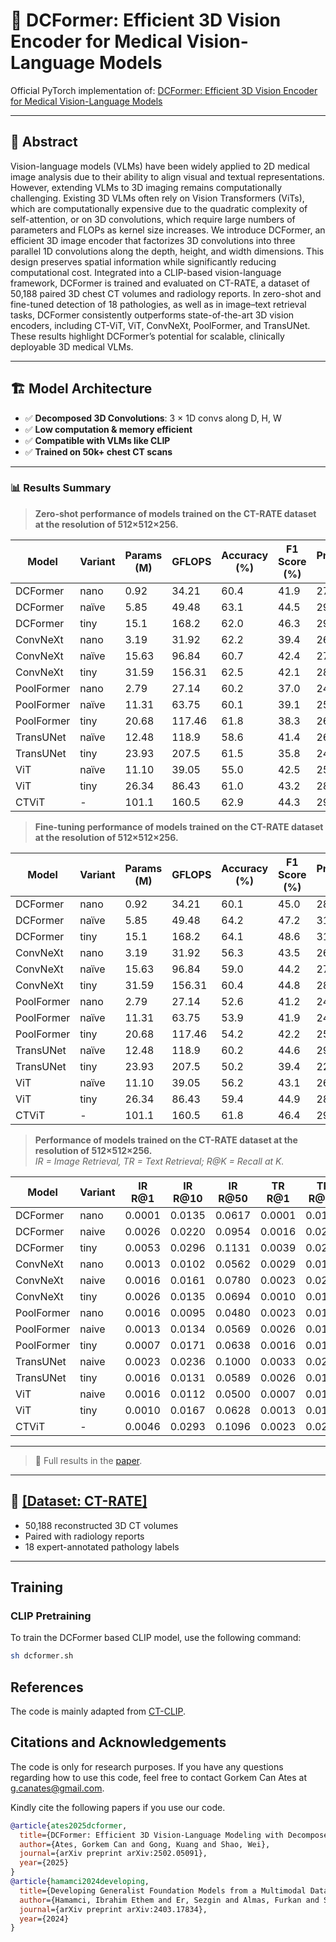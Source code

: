 # 🧠 DCFormer: Efficient 3D Vision Encoder for Medical Vision-Language Models

Official PyTorch implementation of: 
[DCFormer: Efficient 3D Vision Encoder for Medical Vision-Language Models](https://arxiv.org/abs/2502.05091)

---
## 📌 Abstract

Vision-language models (VLMs) have been widely applied to 2D medical image analysis due to their ability to align visual and textual representations. However, extending VLMs to 3D imaging remains computationally challenging. Existing 3D VLMs often rely on Vision Transformers (ViTs), which are computationally expensive due to the quadratic complexity of self-attention, or on 3D convolutions, which require large numbers of parameters and FLOPs as kernel size increases. We introduce DCFormer, an efficient 3D image encoder that factorizes 3D convolutions into three parallel 1D convolutions along the depth, height, and width dimensions. This design preserves spatial information while significantly reducing computational cost. Integrated into a CLIP-based vision-language framework, DCFormer is trained and evaluated on CT-RATE, a dataset of 50,188 paired 3D chest CT volumes and radiology reports. In zero-shot and fine-tuned detection of 18 pathologies, as well as in image–text retrieval tasks, DCFormer consistently outperforms state-of-the-art 3D vision encoders, including CT-ViT, ViT, ConvNeXt, PoolFormer, and TransUNet. These results highlight DCFormer’s potential for scalable, clinically deployable 3D medical VLMs.

---

## 🏗️ Model Architecture

- ✅ **Decomposed 3D Convolutions**: 3 × 1D convs along D, H, W
- ✅ **Low computation & memory efficient**
- ✅ **Compatible with VLMs like CLIP**
- ✅ **Trained on 50k+ chest CT scans**

---

### 📊 Results Summary

> **Zero-shot performance of models trained on the CT-RATE dataset at the resolution of 512×512×256.**

| Model       | Variant | Params (M) | GFLOPS | Accuracy (%) | F1 Score (%) | Precision (%) | Recall (%) |
|-------------|---------|------------|--------|---------------|----------------|----------------|--------------|
| DCFormer    | nano    | 0.92       | 34.21  | 60.4          | 41.9           | 27.2           | 62.8         |
| DCFormer    | naïve   | 5.85       | 49.48  | 63.1          | 44.5           | 29.5           | 65.5         |
| DCFormer    | tiny    | 15.1       | 168.2  | 62.0          | 46.3           | 29.7           | 70.1         |
| ConvNeXt    | nano    | 3.19       | 31.92  | 62.2          | 39.4           | 26.7           | 55.1         |
| ConvNeXt    | naïve   | 15.63      | 96.84  | 60.7          | 42.4           | 27.7           | 63.8         |
| ConvNeXt    | tiny    | 31.59      | 156.31 | 62.5          | 42.1           | 28.2           | 60.1         |
| PoolFormer  | nano    | 2.79       | 27.14  | 60.2          | 37.0           | 24.8           | 52.3         |
| PoolFormer  | naïve   | 11.31      | 63.75  | 60.1          | 39.1           | 25.7           | 56.8         |
| PoolFormer  | tiny    | 20.68      | 117.46 | 61.8          | 38.3           | 26.0           | 53.5         |
| TransUNet   | naïve   | 12.48      | 118.9  | 58.6          | 41.4           | 26.5           | 56.0         |
| TransUNet   | tiny    | 23.93      | 207.5  | 61.5          | 35.8           | 24.7           | 48.7         |
| ViT         | naïve   | 11.10      | 39.05  | 55.0          | 42.5           | 25.8           | 71.5         |
| ViT         | tiny    | 26.34      | 86.43  | 61.0          | 43.2           | 28.0           | 64.8         |
| CTViT       | -       | 101.1      | 160.5  | 62.9          | 44.3           | 29.3           | 65.7         |

> **Fine-tuning performance of models trained on the CT-RATE dataset at the resolution of 512×512×256.**

| Model       | Variant | Params (M) | GFLOPS | Accuracy (%) | F1 Score (%) | Precision (%) | Recall (%) |
|-------------|---------|------------|--------|---------------|----------------|----------------|--------------|
| DCFormer    | nano    | 0.92       | 34.21  | 60.1          | 45.0           | 28.6           | 69.6         |
| DCFormer    | naïve   | 5.85       | 49.48  | 64.2          | 47.2           | 31.0           | 70.2         |
| DCFormer    | tiny    | 15.1       | 168.2  | 64.1          | 48.6           | 31.4           | 72.9         |
| ConvNeXt    | nano    | 3.19       | 31.92  | 56.3          | 43.5           | 26.2           | 70.1         |
| ConvNeXt    | naïve   | 15.63      | 96.84  | 59.0          | 44.2           | 27.2           | 67.6         |
| ConvNeXt    | tiny    | 31.59      | 156.31 | 60.4          | 44.8           | 28.2           | 68.2         |
| PoolFormer  | nano    | 2.79       | 27.14  | 52.6          | 41.2           | 24.1           | 67.6         |
| PoolFormer  | naïve   | 11.31      | 63.75  | 53.9          | 41.9           | 24.8           | 68.7         |
| PoolFormer  | tiny    | 20.68      | 117.46 | 54.2          | 42.2           | 25.0           | 68.8         |
| TransUNet   | naïve   | 12.48      | 118.9  | 60.2          | 44.6           | 29.4           | 70.1         |
| TransUNet   | tiny    | 23.93      | 207.5  | 50.2          | 39.4           | 22.7           | 66.1         |
| ViT         | naïve   | 11.10      | 39.05  | 56.2          | 43.1           | 26.1           | 69.8         |
| ViT         | tiny    | 26.34      | 86.43  | 59.4          | 44.9           | 28.0           | 70.8         |
| CTViT       | -       | 101.1      | 160.5  | 61.8          | 46.4           | 29.4           | 70.1         |

> **Performance of models trained on the CT-RATE dataset at the resolution of 512×512×256.**  
> *IR = Image Retrieval, TR = Text Retrieval; R@K = Recall at K.*

| Model      | Variant | IR R@1 | IR R@10 | IR R@50 | TR R@1 | TR R@10 | TR R@50 |
|------------|---------|--------|---------|---------|--------|---------|---------|
| DCFormer   | nano    | 0.0001 | 0.0135  | 0.0617  | 0.0001 | 0.0135  | 0.0707  |
| DCFormer   | naive   | 0.0026 | 0.0220  | 0.0954  | 0.0016 | 0.0214  | 0.0971  |
| DCFormer   | tiny    | 0.0053 | 0.0296  | 0.1131  | 0.0039 | 0.0280  | 0.1237  |
| ConvNeXt   | nano    | 0.0013 | 0.0102  | 0.0562  | 0.0029 | 0.0135  | 0.0599  |
| ConvNeXt   | naive   | 0.0016 | 0.0161  | 0.0780  | 0.0023 | 0.0214  | 0.0740  |
| ConvNeXt   | tiny    | 0.0026 | 0.0135  | 0.0694  | 0.0010 | 0.0171  | 0.0796  |
| PoolFormer | nano    | 0.0016 | 0.0095  | 0.0480  | 0.0023 | 0.0164  | 0.0592  |
| PoolFormer | naive   | 0.0013 | 0.0134  | 0.0569  | 0.0026 | 0.0151  | 0.0635  |
| PoolFormer | tiny    | 0.0007 | 0.0171  | 0.0638  | 0.0016 | 0.0115  | 0.0648  |
| TransUNet  | naive   | 0.0023 | 0.0236  | 0.1000  | 0.0033 | 0.0269  | 0.1105  |
| TransUNet  | tiny    | 0.0016 | 0.0131  | 0.0589  | 0.0026 | 0.0151  | 0.0651  |
| ViT        | naive   | 0.0016 | 0.0112  | 0.0500  | 0.0007 | 0.0109  | 0.0563  |
| ViT        | tiny    | 0.0010 | 0.0167  | 0.0628  | 0.0013 | 0.0148  | 0.0737  |
| CTViT      | -       | 0.0046 | 0.0293  | 0.1096  | 0.0023 | 0.0260  | 0.0921  |
---

> 📄 Full results in the [paper](https://arxiv.org/abs/2502.05091).

---

## 📂 **[[Dataset: CT-RATE]](https://huggingface.co/datasets/ibrahimhamamci/CT-RATE)**

- 50,188 reconstructed 3D CT volumes
- Paired with radiology reports
- 18 expert-annotated pathology labels

---

## Training

### CLIP Pretraining
To train the DCFormer based CLIP model, use the following command:

```bash
sh dcformer.sh
```

## References
The code is mainly adapted from [CT-CLIP](https://github.com/ibrahimethemhamamci/CT-CLIP/tree/main).


## Citations and Acknowledgements
The code is only for research purposes. If you have any questions regarding how to use this code, feel free to contact Gorkem Can Ates at g.canates@gmail.com.

Kindly cite the following papers if you use our code.

```bibtex
@article{ates2025dcformer,
  title={DCFormer: Efficient 3D Vision-Language Modeling with Decomposed Convolutions},
  author={Ates, Gorkem Can and Gong, Kuang and Shao, Wei},
  journal={arXiv preprint arXiv:2502.05091},
  year={2025}
}
@article{hamamci2024developing,
  title={Developing Generalist Foundation Models from a Multimodal Dataset for 3D Computed Tomography},
  author={Hamamci, Ibrahim Ethem and Er, Sezgin and Almas, Furkan and Simsek, Ayse Gulnihan and Esirgun, Sevval Nil and Dogan, Irem and Dasdelen, Muhammed Furkan and Durugol, Omer Faruk and Wittmann, Bastian and Amiranashvili, Tamaz and others},
  journal={arXiv preprint arXiv:2403.17834},
  year={2024}
}

```

